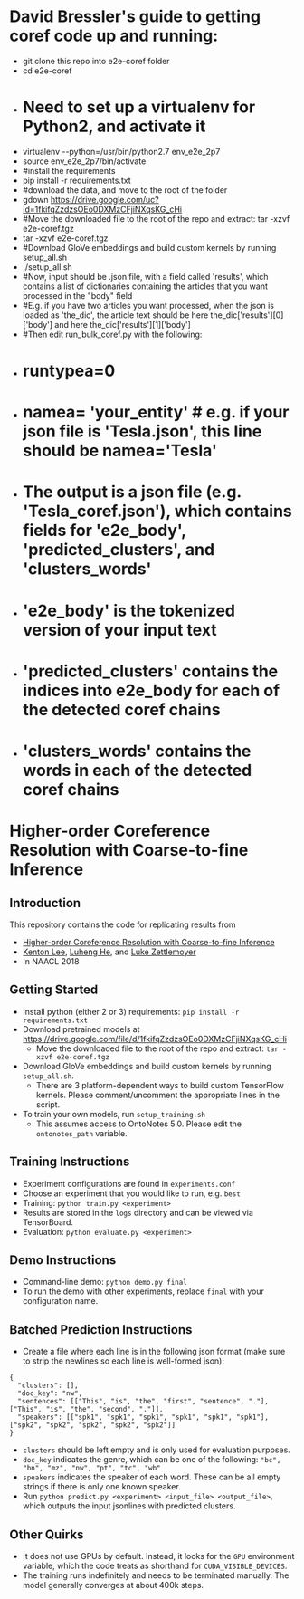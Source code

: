 # David Bressler's guide to getting coref code up and running:
- git clone this repo into e2e-coref folder
- cd e2e-coref
- # Need to set up a virtualenv for Python2, and activate it
- virtualenv --python=/usr/bin/python2.7 env_e2e_2p7
- source env_e2e_2p7/bin/activate
- #install the requirements
- pip install -r requirements.txt
- #download the data, and move to the root of the folder
- gdown https://drive.google.com/uc?id=1fkifqZzdzsOEo0DXMzCFjiNXqsKG_cHi
- #Move the downloaded file to the root of the repo and extract: tar -xzvf e2e-coref.tgz
- tar -xzvf e2e-coref.tgz
- #Download GloVe embeddings and build custom kernels by running setup_all.sh
- ./setup_all.sh
- #Now, input should be .json file, with a field called 'results', which contains a list of dictionaries containing the articles that you want processed in the "body" field
- #E.g. if you have two articles you want processed, when the json is loaded as 'the_dic', the article text should be here the_dic['results'][0]['body'] and here the_dic['results'][1]['body']
- #Then edit run_bulk_coref.py with the following:
-    # runtypea=0
-    # namea= 'your_entity' # e.g. if your json file is 'Tesla.json', this line should be namea='Tesla'
- # The output is a json file (e.g. 'Tesla_coref.json'), which contains fields for 'e2e_body', 'predicted_clusters', and 'clusters_words'
- # 'e2e_body' is the tokenized version of your input text
- # 'predicted_clusters' contains the indices into e2e_body for each of the detected coref chains
- # 'clusters_words' contains the words in each of the detected coref chains

# Higher-order Coreference Resolution with Coarse-to-fine Inference

## Introduction
This repository contains the code for replicating results from

* [Higher-order Coreference Resolution with Coarse-to-fine Inference](https://arxiv.org/abs/1804.05392)
* [Kenton Lee](http://kentonl.com/), [Luheng He](https://homes.cs.washington.edu/~luheng), and [Luke Zettlemoyer](https://www.cs.washington.edu/people/faculty/lsz)
* In NAACL 2018

## Getting Started

* Install python (either 2 or 3) requirements: `pip install -r requirements.txt`
* Download pretrained models at https://drive.google.com/file/d/1fkifqZzdzsOEo0DXMzCFjiNXqsKG_cHi
  * Move the downloaded file to the root of the repo and extract: `tar -xzvf e2e-coref.tgz`
* Download GloVe embeddings and build custom kernels by running `setup_all.sh`.
  * There are 3 platform-dependent ways to build custom TensorFlow kernels. Please comment/uncomment the appropriate lines in the script.
* To train your own models, run `setup_training.sh`
  * This assumes access to OntoNotes 5.0. Please edit the `ontonotes_path` variable.

## Training Instructions

* Experiment configurations are found in `experiments.conf`
* Choose an experiment that you would like to run, e.g. `best`
* Training: `python train.py <experiment>`
* Results are stored in the `logs` directory and can be viewed via TensorBoard.
* Evaluation: `python evaluate.py <experiment>`

## Demo Instructions

* Command-line demo: `python demo.py final`
* To run the demo with other experiments, replace `final` with your configuration name.

## Batched Prediction Instructions

* Create a file where each line is in the following json format (make sure to strip the newlines so each line is well-formed json):
```
{
  "clusters": [],
  "doc_key": "nw",
  "sentences": [["This", "is", "the", "first", "sentence", "."], ["This", "is", "the", "second", "."]],
  "speakers": [["spk1", "spk1", "spk1", "spk1", "spk1", "spk1"], ["spk2", "spk2", "spk2", "spk2", "spk2"]]
}
```
  * `clusters` should be left empty and is only used for evaluation purposes.
  * `doc_key` indicates the genre, which can be one of the following: `"bc", "bn", "mz", "nw", "pt", "tc", "wb"`
  * `speakers` indicates the speaker of each word. These can be all empty strings if there is only one known speaker.
* Run `python predict.py <experiment> <input_file> <output_file>`, which outputs the input jsonlines with predicted clusters.

## Other Quirks

* It does not use GPUs by default. Instead, it looks for the `GPU` environment variable, which the code treats as shorthand for `CUDA_VISIBLE_DEVICES`.
* The training runs indefinitely and needs to be terminated manually. The model generally converges at about 400k steps.
